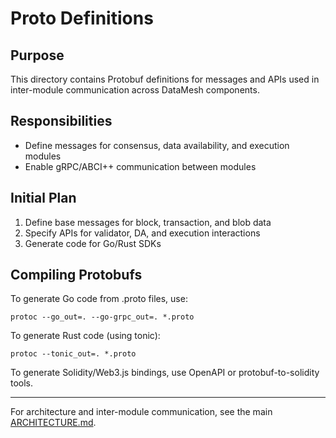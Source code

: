 # Proto Definitions

## Purpose
This directory contains Protobuf definitions for messages and APIs used in inter-module communication across DataMesh components.

## Responsibilities
- Define messages for consensus, data availability, and execution modules
- Enable gRPC/ABCI++ communication between modules

## Initial Plan
1. Define base messages for block, transaction, and blob data
2. Specify APIs for validator, DA, and execution interactions
3. Generate code for Go/Rust SDKs

## Compiling Protobufs
To generate Go code from .proto files, use:

```
protoc --go_out=. --go-grpc_out=. *.proto
```

To generate Rust code (using tonic):
```
protoc --tonic_out=. *.proto
```

To generate Solidity/Web3.js bindings, use OpenAPI or protobuf-to-solidity tools.

---

For architecture and inter-module communication, see the main [ARCHITECTURE.md](../docs/ARCHITECTURE.md). 